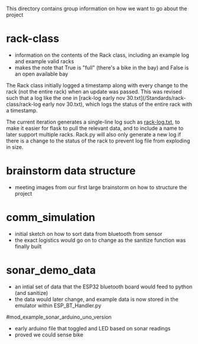 This directory contains group information on how we want to go about the project

# rack-class
- information on the contents of the Rack class, including an example log and example valid racks
- makes the note that True is "full" (there's a bike in the bay) and False is an open available bay

The Rack class initially logged a timestamp along with every change to the rack (not the entire rack) when an update was passed. This was revised such that a log like the one in [rack-log early nov 30.txt](/Standards/rack-class/rack-log early nov 30.txt), which logs the status of the entire rack with a timestamp.

The current iteration generates a single-line log such as [rack-log.txt](/Standards/rack-class/rack-log.txt), to make it easier for flask to pull the relevant data, and to include a name to later support multiple racks. Rack.py will also only generate a new log if there is a change to the status of the rack to prevent log file from exploding in size.

# brainstorm data structure
- meeting images from our first large brainstorm on how to structure the project

# comm_simulation
- initial sketch on how to sort data from bluetooth from sensor
- the exact logistics would go on to change as the sanitize function was finally built

# sonar_demo_data
- an intial set of data that the ESP32 bluetooth board would feed to python (and sanitize)
- the data would later change, and example data is now stored in the emulator within ESP_BT_Handler.py

#mod_example_sonar_arduino_uno_version
- early arduino file that toggled and LED based on sonar readings
- proved we could sense bike
